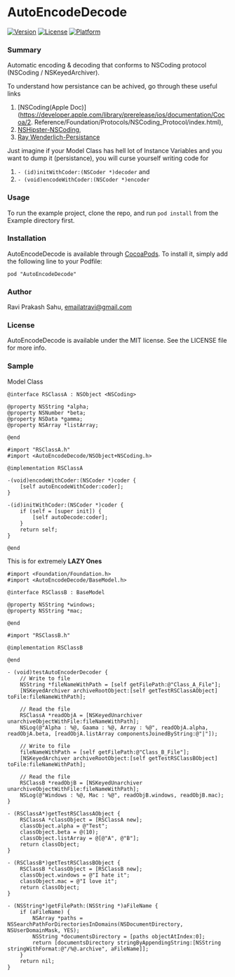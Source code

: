 # AutoEncodeDecode

[![Version](https://img.shields.io/cocoapods/v/AutoEncodeDecode.svg?style=flat)](http://cocoapods.org/pods/AutoEncodeDecode)
[![License](https://img.shields.io/cocoapods/l/AutoEncodeDecode.svg?style=flat)](http://cocoapods.org/pods/AutoEncodeDecode)
[![Platform](https://img.shields.io/cocoapods/p/AutoEncodeDecode.svg?style=flat)](http://cocoapods.org/pods/AutoEncodeDecode)

### Summary
Automatic encoding &amp; decoding  that conforms to NSCoding protocol (NSCoding / NSKeyed​Archiver). 

To understand how persistance can be achived, go through these useful links 

1. [NSCoding(Apple Doc)](https://developer.apple.com/library/prerelease/ios/documentation/Cocoa/2. Reference/Foundation/Protocols/NSCoding_Protocol/index.html), 
2. [NSHipster-NSCoding](http://nshipster.com/nscoding/), 
3. [Ray Wenderlich-Persistance](http://www.raywenderlich.com/1914/nscoding-tutorial-for-ios-how-to-save-your-app-data)

Just imagine if your Model Class has hell lot of Instance Variables and you want to dump it (persistance), you will curse yourself writing code for 

1. `- (id)initWithCoder:(NSCoder *)decoder` and 
2. `- (void)encodeWithCoder:(NSCoder *)encoder`

### Usage

To run the example project, clone the repo, and run `pod install` from the Example directory first.

### Installation

AutoEncodeDecode is available through [CocoaPods](http://cocoapods.org). To install
it, simply add the following line to your Podfile:

```
pod "AutoEncodeDecode"
```

### Author

Ravi Prakash Sahu, emailatravi@gmail.com

### License

AutoEncodeDecode is available under the MIT license. See the LICENSE file for more info.

### Sample

Model Class

```
@interface RSClassA : NSObject <NSCoding>

@property NSString *alpha;
@property NSNumber *beta;
@property NSData *gamma;
@property NSArray *listArray;

@end
```

```
#import "RSClassA.h"
#import <AutoEncodeDecode/NSObject+NSCoding.h>

@implementation RSClassA

-(void)encodeWithCoder:(NSCoder *)coder {
    [self autoEncodeWithCoder:coder];
}

-(id)initWithCoder:(NSCoder *)coder {
    if (self = [super init]) {
        [self autoDecode:coder];
    }
    return self;
}

@end
```

This is for extremely **LAZY Ones**

```
#import <Foundation/Foundation.h>
#import <AutoEncodeDecode/BaseModel.h>

@interface RSClassB : BaseModel

@property NSString *windows;
@property NSString *mac;

@end
```
```
#import "RSClassB.h"

@implementation RSClassB

@end
```

```
- (void)testAutoEncoderDecoder {
    // Write to file
    NSString *fileNameWithPath = [self getFilePath:@"Class_A_File"];
    [NSKeyedArchiver archiveRootObject:[self getTestRSClassAObject] toFile:fileNameWithPath];
    
    // Read the file
    RSClassA *readObjA = [NSKeyedUnarchiver unarchiveObjectWithFile:fileNameWithPath];
    NSLog(@"Alpha : %@, Gaama : %@, Array : %@", readObjA.alpha, readObjA.beta, [readObjA.listArray componentsJoinedByString:@"|"]);
    
    // Write to file
    fileNameWithPath = [self getFilePath:@"Class_B_File"];
    [NSKeyedArchiver archiveRootObject:[self getTestRSClassBObject] toFile:fileNameWithPath];
    
    // Read the file
    RSClassB *readObjB = [NSKeyedUnarchiver unarchiveObjectWithFile:fileNameWithPath];
    NSLog(@"Windows : %@, Mac : %@", readObjB.windows, readObjB.mac);
}

- (RSClassA*)getTestRSClassAObject {
    RSClassA *classObject = [RSClassA new];
    classObject.alpha = @"Test";
    classObject.beta = @(10);
    classObject.listArray = @[@"A", @"B"];
    return classObject;
}

- (RSClassB*)getTestRSClassBObject {
    RSClassB *classObject = [RSClassB new];
    classObject.windows = @"I hate it";
    classObject.mac = @"I love it";
    return classObject;
}

- (NSString*)getFilePath:(NSString *)aFileName {
    if (aFileName) {
        NSArray *paths = NSSearchPathForDirectoriesInDomains(NSDocumentDirectory, NSUserDomainMask, YES);
        NSString *documentsDirectory = [paths objectAtIndex:0];
        return [documentsDirectory stringByAppendingString:[NSString stringWithFormat:@"/%@.archive", aFileName]];
    }
    return nil;
}
```

